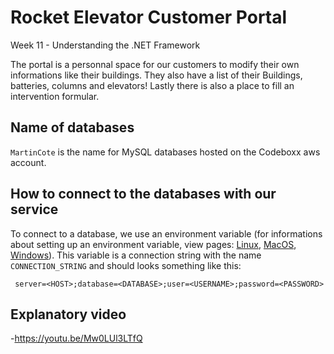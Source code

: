 # Rocket Elevator Customer Portal

Week 11 - Understanding the .NET Framework


The portal is a personnal space for our customers to modify their own informations like their buildings.
They also have a list of their Buildings, batteries, columns and elevators!
Lastly there is also a  place to fill an intervention formular.


## Name of databases

`MartinCote` is the name for MySQL databases hosted on the Codeboxx aws account.

## How to connect to the databases with our service

To connect to a database, we use an environment variable (for informations about setting up an environment variable, view pages: [Linux](https://www.serverlab.ca/tutorials/linux/administration-linux/how-to-set-environment-variables-in-linux/), [MacOS](https://phoenixnap.com/kb/set-environment-variable-mac), [Windows](https://docs.oracle.com/en/database/oracle/machine-learning/oml4r/1.5.1/oread/creating-and-modifying-environment-variables-on-windows.html)). This variable is a connection string with the name `CONNECTION_STRING` and should looks something like this: 
``` 
 server=<HOST>;database=<DATABASE>;user=<USERNAME>;password=<PASSWORD>
```

## Explanatory video





-https://youtu.be/Mw0LUl3LTfQ
